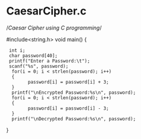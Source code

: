 # CaesarCipher.c
/*Caesar Cipher using C programming*/


#include<string.h>
void main()
{
     
     int i;
     char password[40]; 
     printf("Enter a Password:\t");
     scanf("%s", password);
      for(i = 0; i < strlen(password); i++)
      {
            password[i] = password[i] + 3;
      }
      printf("\nEncrypted Password:%s\n", password);
      for(i = 0; i < strlen(password); i++)
      {
            password[i] = password[i] - 3;
      }
      printf("\nDecrypted Password:%s\n", password);
      
}
